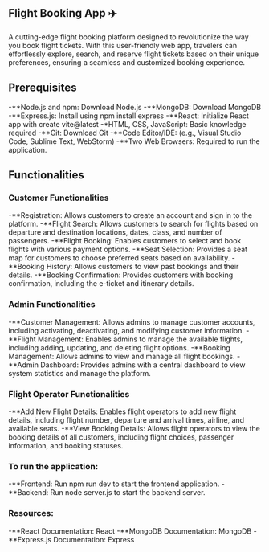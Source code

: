 ## Flight Booking App ✈️

A cutting-edge flight booking platform designed to revolutionize the way you book flight tickets. With this user-friendly web app, travelers can effortlessly explore, search, and reserve flight tickets based on their unique preferences, ensuring a seamless and customized booking experience.

## Prerequisites
-**Node.js and npm: Download Node.js
-**MongoDB: Download MongoDB
-**Express.js: Install using npm install express
-**React: Initialize React app with create vite@latest
-*HTML, CSS, JavaScript: Basic knowledge required
-**Git: Download Git
-**Code Editor/IDE: (e.g., Visual Studio Code, Sublime Text, WebStorm)
-**Two Web Browsers: Required to run the application.

## Functionalities

### Customer Functionalities

-**Registration: Allows customers to create an account and sign in to the platform.
-**Flight Search: Allows customers to search for flights based on departure and destination locations, dates, class, and number of passengers.
-**Flight Booking: Enables customers to select and book flights with various payment options.
-**Seat Selection: Provides a seat map for customers to choose preferred seats based on availability.
-**Booking History: Allows customers to view past bookings and their details.
-**Booking Confirmation: Provides customers with booking confirmation, including the e-ticket and itinerary details.

### Admin Functionalities

-**Customer Management: Allows admins to manage customer accounts, including activating, deactivating, and modifying customer information.
-**Flight Management: Enables admins to manage the available flights, including adding, updating, and deleting flight options.
-**Booking Management: Allows admins to view and manage all flight bookings.
-**Admin Dashboard: Provides admins with a central dashboard to view system statistics and manage the platform.

### Flight Operator Functionalities

-**Add New Flight Details: Enables flight operators to add new flight details, including flight number, departure and arrival times, airline, and available seats.
-**View Booking Details: Allows flight operators to view the booking details of all customers, including flight choices, passenger information, and booking statuses.

### To run the application:

-**Frontend: Run npm run dev to start the frontend application.
-**Backend: Run node server.js to start the backend server.

### Resources:

-**React Documentation: React
-**MongoDB Documentation: MongoDB
-**Express.js Documentation: Express
